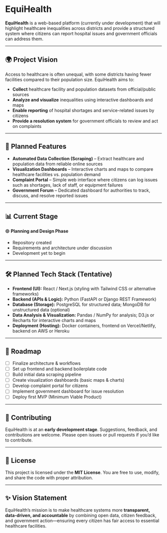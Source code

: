 # EquiHealth  

**EquiHealth** is a web-based platform (currently under development) that will highlight healthcare inequalities across districts and provide a structured system where citizens can report hospital issues and government officials can address them.  

---

## 🌍 Project Vision  

Access to healthcare is often unequal, with some districts having fewer facilities compared to their population size. EquiHealth aims to:  

- **Collect** healthcare facility and population datasets from official/public sources  
- **Analyze and visualize** inequalities using interactive dashboards and maps  
- **Enable reporting** of hospital shortages and service-related issues by citizens  
- **Provide a resolution system** for government officials to review and act on complaints  

---

## 🚀 Planned Features  

- **Automated Data Collection (Scraping)** – Extract healthcare and population data from reliable online sources  
- **Visualization Dashboards** – Interactive charts and maps to compare healthcare facilities vs. population demand  
- **Complaint Portal** – Simple web interface where citizens can log issues such as shortages, lack of staff, or equipment failures  
- **Government Forum** – Dedicated dashboard for authorities to track, discuss, and resolve reported issues  

---

## 📊 Current Stage  

🟢 **Planning and Design Phase**  
- Repository created  
- Requirements and architecture under discussion  
- Development yet to begin  

---

## 🛠️ Planned Tech Stack (Tentative)  

- **Frontend (UI):** React / Next.js (styling with Tailwind CSS or alternative frameworks)  
- **Backend (APIs & Logic):** Python (FastAPI or Django REST Framework)  
- **Database (Storage):** PostgreSQL for structured data; MongoDB for unstructured data (optional)  
- **Data Analysis & Visualization:** Pandas / NumPy for analysis; D3.js or Recharts for interactive charts and maps  
- **Deployment (Hosting):** Docker containers, frontend on Vercel/Netlify, backend on AWS or Heroku  

---

## 📅 Roadmap  

- [ ] Finalize architecture & workflows  
- [ ] Set up frontend and backend boilerplate code  
- [ ] Build initial data scraping pipeline  
- [ ] Create visualization dashboards (basic maps & charts)  
- [ ] Develop complaint portal for citizens  
- [ ] Implement government dashboard for issue resolution  
- [ ] Deploy first MVP (Minimum Viable Product)  

---

## 🤝 Contributing  

EquiHealth is at an **early development stage**. Suggestions, feedback, and contributions are welcome. Please open issues or pull requests if you’d like to contribute.  

---

## 📜 License  

This project is licensed under the **MIT License**. You are free to use, modify, and share the code with proper attribution.  

---

## ✨ Vision Statement  

EquiHealth’s mission is to make healthcare systems more **transparent, data-driven, and accountable** by combining open data, citizen feedback, and government action—ensuring every citizen has fair access to essential healthcare facilities.  
